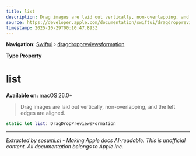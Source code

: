 ```yaml
---
title: list
description: Drag images are laid out vertically, non-overlapping, and the left edges are aligned.
source: https://developer.apple.com/documentation/swiftui/dragdroppreviewsformation/list
timestamp: 2025-10-29T00:10:47.893Z
---
```


**Navigation:** [Swiftui](/documentation/swiftui) › [dragdroppreviewsformation](/documentation/swiftui/dragdroppreviewsformation)

**Type Property**

# list

**Available on:** macOS 26.0+

> Drag images are laid out vertically, non-overlapping, and the left edges are aligned.

```swift
static let list: DragDropPreviewsFormation
```

---

*Extracted by [sosumi.ai](https://sosumi.ai) - Making Apple docs AI-readable.*
*This is unofficial content. All documentation belongs to Apple Inc.*

